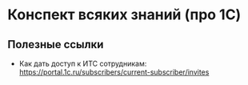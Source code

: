 # Конспект всяких знаний \(про 1С\)

## Полезные ссылки
* Как дать доступ к ИТС сотрудникам:
https://portal.1c.ru/subscribers/current-subscriber/invites
